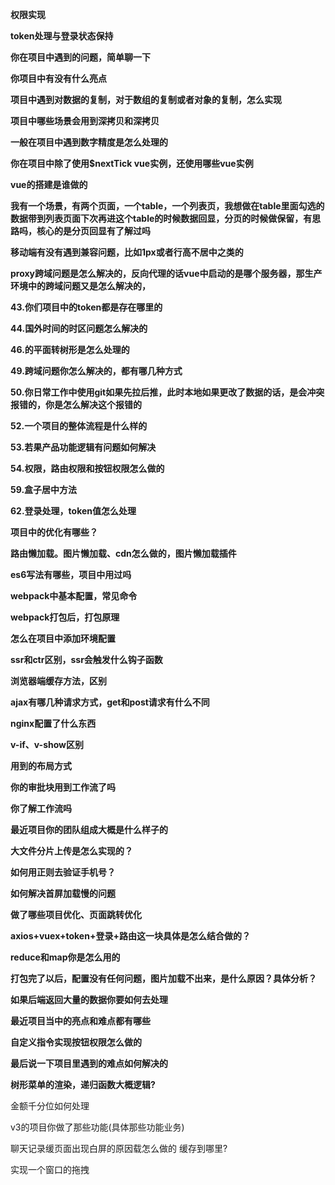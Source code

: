 **权限实现**



**token处理与登录状态保持**



**你在项目中遇到的问题，简单聊一下**



**你项目中有没有什么亮点**

**项目中遇到对数据的复制，对于数组的复制或者对象的复制，怎么实现**



**项目中哪些场景会用到深拷贝和深拷贝**



**一般在项目中遇到数字精度是怎么处理的**



**你在项目中除了使用$nextTick  vue实例，还使用哪些vue实例**



**vue的搭建是谁做的**



**我有一个场景，有两个页面，一个table，一个列表页，我想做在table里面勾选的数据带到列表页面下次再进这个table的时候数据回显，分页的时候做保留，有思路吗，核心的是分页回显有了解过吗**



**移动端有没有遇到兼容问题，比如1px或者行高不居中之类的**



**proxy跨域问题是怎么解决的，反向代理的话vue中启动的是哪个服务器，那生产环境中的跨域问题又是怎么解决的，**



**43.你们项目中的token都是存在哪里的**



**44.国外时间的时区问题怎么解决的**   



**46.的平面转树形是怎么处理的**



**49.跨域问题你怎么解决的，都有哪几种方式**





**50.你日常工作中使用git如果先拉后推，此时本地如果更改了数据的话，是会冲突报错的，你是怎么解决这个报错的**



**52.一个项目的整体流程是什么样的**



**53.若果产品功能逻辑有问题如何解决**



**54.权限，路由权限和按钮权限怎么做的**



**59.盒子居中方法**



**62.登录处理，token值怎么处理**



**项目中的优化有哪些？**



**路由懒加载。图片懒加载、cdn怎么做的，图片懒加载插件**



**es6写法有哪些，项目中用过吗**



**webpack中基本配置，常见命令**



**webpack打包后，打包原理**



**怎么在项目中添加环境配置**



**ssr和ctr区别，ssr会触发什么钩子函数**



**浏览器端缓存方法，区别**



**ajax有哪几种请求方式，get和post请求有什么不同**



**nginx配置了什么东西**



**v-if、v-show区别**



**用到的布局方式**



**你的审批块用到工作流了吗**



**你了解工作流吗**



**最近项目你的团队组成大概是什么样子的**



**大文件分片上传是怎么实现的？**



**如何用正则去验证手机号？**



**如何解决首屏加载慢的问题**



**做了哪些项目优化、页面跳转优化**



 **axios+vuex+token+登录+路由这一块具体是怎么结合做的？**



**reduce和map你是怎么用的**



**打包完了以后，配置没有任何问题，图片加载不出来，是什么原因？具体分析？**



**如果后端返回大量的数据你要如何去处理** 



**最近项目当中的亮点和难点都有哪些**



**自定义指令实现按钮权限怎么做的**



**最后说一下项目里遇到的难点如何解决的**



**树形菜单的渲染，递归函数大概逻辑?**



金额千分位如何处理

v3的项目你做了那些功能(具体那些功能业务)

聊天记录缓页面出现白屏的原因载怎么做的 缓存到哪里?

实现一个窗口的拖拽
